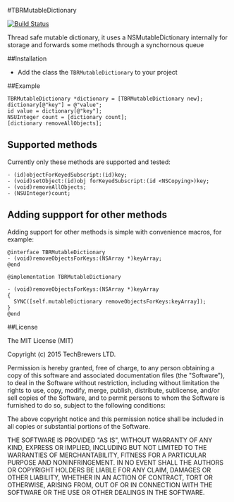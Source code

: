 #TBRMutableDictionary

[![Build Status](https://travis-ci.org/techbrewers/TBRMutableDictionary.png)](https://travis-ci.org/techbrewers/TBRMutableDictionary.svg?branch=master)

Thread safe mutable dictionary, it uses a NSMutableDictionary internally for storage and forwards some methods through a synchornous queue 

##Installation

* Add the class the `TBRMutableDictionary` to your project

##Example

```objc
TBRMutableDictionary *dictionary = [TBRMutableDictionary new];
dictionary[@"key"] = @"value";
id value = dictionary[@"key"];
NSUInteger count = [dictionary count];
[dictionary removeAllObjects];
```

## Supported methods

Currently only these methods are supported and tested:

```objc
- (id)objectForKeyedSubscript:(id)key;
- (void)setObject:(id)obj forKeyedSubscript:(id <NSCopying>)key;
- (void)removeAllObjects;
- (NSUInteger)count;
```

## Adding suppport for other methods

Adding support for other methods is simple with convenience macros, for example:

```objc
@interface TBRMutableDictionary
- (void)removeObjectsForKeys:(NSArray *)keyArray;
@end

@implementation TBRMutableDictionary

- (void)removeObjectsForKeys:(NSArray *)keyArray
{
  SYNC([self.mutableDictionary removeObjectsForKeys:keyArray]);
}
@end
```

##License

The MIT License (MIT)

Copyright (c) 2015 TechBrewers LTD.

Permission is hereby granted, free of charge, to any person obtaining a copy
of this software and associated documentation files (the "Software"), to deal
in the Software without restriction, including without limitation the rights
to use, copy, modify, merge, publish, distribute, sublicense, and/or sell
copies of the Software, and to permit persons to whom the Software is
furnished to do so, subject to the following conditions:

The above copyright notice and this permission notice shall be included in all
copies or substantial portions of the Software.

THE SOFTWARE IS PROVIDED "AS IS", WITHOUT WARRANTY OF ANY KIND, EXPRESS OR
IMPLIED, INCLUDING BUT NOT LIMITED TO THE WARRANTIES OF MERCHANTABILITY,
FITNESS FOR A PARTICULAR PURPOSE AND NONINFRINGEMENT. IN NO EVENT SHALL THE
AUTHORS OR COPYRIGHT HOLDERS BE LIABLE FOR ANY CLAIM, DAMAGES OR OTHER
LIABILITY, WHETHER IN AN ACTION OF CONTRACT, TORT OR OTHERWISE, ARISING FROM,
OUT OF OR IN CONNECTION WITH THE SOFTWARE OR THE USE OR OTHER DEALINGS IN THE
SOFTWARE.
